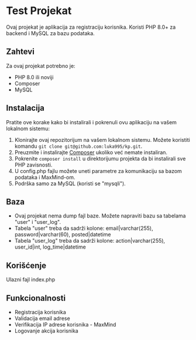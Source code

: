 # Test Projekat

Ovaj projekat je aplikacija za registraciju korisnika. Koristi PHP 8.0+ za backend i MySQL za bazu podataka.

## Zahtevi

Za ovaj projekat potrebno je:

- PHP 8.0 ili noviji
- Composer
- MySQL

## Instalacija

Pratite ove korake kako bi instalirali i pokrenuli ovu aplikaciju na vašem lokalnom sistemu:

1. Klonirajte ovaj repozitorijum na vašem lokalnom sistemu. Možete koristiti komandu `git clone git@github.com:luka995/kp.git`.
2. Preuzmite i instalirajte [Composer](https://getcomposer.org/) ukoliko već nemate instaliran.
3. Pokrenite `composer install` u direktorijumu projekta da bi instalirali sve PHP zavisnosti.
4. U config.php fajlu možete uneti parametre za komunikaciju sa bazom podataka i MaxMind-om.
5. Podrška samo za MySQL (koristi se "mysqli").

## Baza

- Ovaj projekat nema dump fajl baze. Možete napraviti bazu sa tabelama "user" i "user_log".
- Tabela "user" treba da sadrži kolone: email|varchar(255), password|varchar(60), posted|datetime
- Tabela "user_log" treba da sadrži kolone: action|varchar(255), user_id|int, log_time|datetime

## Korišćenje

Ulazni fajl index.php

## Funkcionalnosti

- Registracija korisnika
- Validacija email adrese
- Verifikacija IP adrese korisnika - MaxMind
- Logovanje akcija korisnika